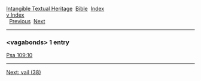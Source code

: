 [Intangible Textual Heritage](../../index)  [Bible](../index) 
[Index](index)   
[v Index](_v_)  
  [Previous](c12054)  [Next](c12056) 

------------------------------------------------------------------------

### &lt;vagabonds&gt; 1 entry

[Psa 109:10](../kjv/psa109.htm#010)  

------------------------------------------------------------------------

[Next: vail (38)](c12056)
